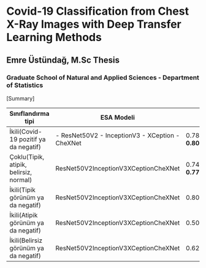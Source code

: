 # Covid-19 Classification from Chest X-Ray Images with Deep Transfer Learning Methods

## Emre Üstündağ, M.Sc Thesis

### Graduate School of Natural and Applied Sciences - Department of Statistics

[Summary]

| **Sınıflandırma tipi** | **ESA Modeli** | **ESA** | **ESA + DVM** |
| --- | --- | --- | --- |
| İkili(Covid-19 pozitif ya da negatif) | - ResNet50V2 - InceptionV3 - XCeption - CheXNet | 0.7850.7960.800 **0.807** | 0.7180.7990.7220.794 |
| Çoklu(Tipik, atipik, belirsiz, normal) | ResNet50V2InceptionV3XCeptionCheXNet | 0.7470.7500.744 **0.771** | 0.6750.7260.6990.716 |
| İkili(Tipik görünüm ya da negatif) | ResNet50V2InceptionV3XCeptionCheXNet | 0.8080.8350.8330.846 | 0.779 **0.856** 0.8400.832 |
| İkili(Atipik görünüm ya da negatif) | ResNet50V2InceptionV3XCeptionCheXNet | 0.5000.5800.5310.645 | 0.5000.6360.582 **0.683** |
| İkili(Belirsiz görünüm ya da negatif) | ResNet50V2InceptionV3XCeptionCheXNet | 0.6240.6860.5340.698 | 0.6200.6600.689 **0.752** |

